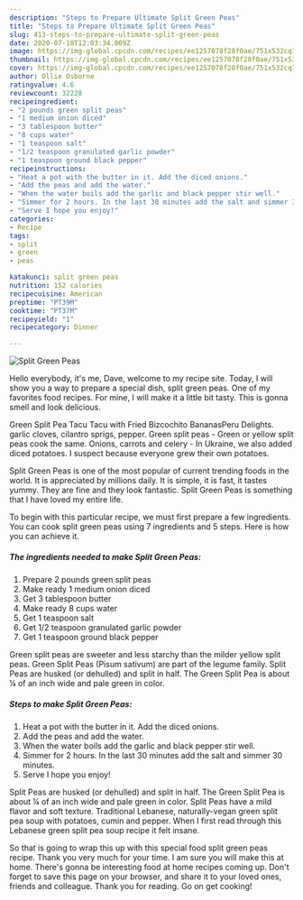 ```yaml
---
description: "Steps to Prepare Ultimate Split Green Peas"
title: "Steps to Prepare Ultimate Split Green Peas"
slug: 413-steps-to-prepare-ultimate-split-green-peas
date: 2020-07-10T12:03:34.009Z
image: https://img-global.cpcdn.com/recipes/ee1257078f28f0ae/751x532cq70/split-green-peas-recipe-main-photo.jpg
thumbnail: https://img-global.cpcdn.com/recipes/ee1257078f28f0ae/751x532cq70/split-green-peas-recipe-main-photo.jpg
cover: https://img-global.cpcdn.com/recipes/ee1257078f28f0ae/751x532cq70/split-green-peas-recipe-main-photo.jpg
author: Ollie Osborne
ratingvalue: 4.6
reviewcount: 32228
recipeingredient:
- "2 pounds green split peas"
- "1 medium onion diced"
- "3 tablespoon butter"
- "8 cups water"
- "1 teaspoon salt"
- "1/2 teaspoon granulated garlic powder"
- "1 teaspoon ground black pepper"
recipeinstructions:
- "Heat a pot with the butter in it. Add the diced onions."
- "Add the peas and add the water."
- "When the water boils add the garlic and black pepper stir well."
- "Simmer for 2 hours. In the last 30 minutes add the salt and simmer 30 minutes."
- "Serve I hope you enjoy!"
categories:
- Recipe
tags:
- split
- green
- peas

katakunci: split green peas 
nutrition: 152 calories
recipecuisine: American
preptime: "PT39M"
cooktime: "PT37M"
recipeyield: "1"
recipecategory: Dinner

---
```



![Split Green Peas](https://img-global.cpcdn.com/recipes/ee1257078f28f0ae/751x532cq70/split-green-peas-recipe-main-photo.jpg)

Hello everybody, it's me, Dave, welcome to my recipe site. Today, I will show you a way to prepare a special dish, split green peas. One of my favorites food recipes. For mine, I will make it a little bit tasty. This is gonna smell and look delicious.

Green Split Pea Tacu Tacu with Fried Bizcochito BananasPeru Delights. garlic cloves, cilantro sprigs, pepper. Green split peas - Green or yellow split peas cook the same. Onions, carrots and celery - In Ukraine, we also added diced potatoes. I suspect because everyone grew their own potatoes.

Split Green Peas is one of the most popular of current trending foods in the world. It is appreciated by millions daily. It is simple, it is fast, it tastes yummy. They are fine and they look fantastic. Split Green Peas is something that I have loved my entire life.


To begin with this particular recipe, we must first prepare a few ingredients. You can cook split green peas using 7 ingredients and 5 steps. Here is how you can achieve it.

<!--inarticleads1-->

##### The ingredients needed to make Split Green Peas:

1. Prepare 2 pounds green split peas
1. Make ready 1 medium onion diced
1. Get 3 tablespoon butter
1. Make ready 8 cups water
1. Get 1 teaspoon salt
1. Get 1/2 teaspoon granulated garlic powder
1. Get 1 teaspoon ground black pepper


Green split peas are sweeter and less starchy than the milder yellow split peas. Green Split Peas (Pisum sativum) are part of the legume family. Split Peas are husked (or dehulled) and split in half. The Green Split Pea is about ¼ of an inch wide and pale green in color. 

<!--inarticleads2-->

##### Steps to make Split Green Peas:

1. Heat a pot with the butter in it. Add the diced onions.
1. Add the peas and add the water.
1. When the water boils add the garlic and black pepper stir well.
1. Simmer for 2 hours. In the last 30 minutes add the salt and simmer 30 minutes.
1. Serve I hope you enjoy!


Split Peas are husked (or dehulled) and split in half. The Green Split Pea is about ¼ of an inch wide and pale green in color. Split Peas have a mild flavor and soft texture. Traditional Lebanese, naturally-vegan green split pea soup with potatoes, cumin and pepper. When I first read through this Lebanese green split pea soup recipe it felt insane. 

So that is going to wrap this up with this special food split green peas recipe. Thank you very much for your time. I am sure you will make this at home. There's gonna be interesting food at home recipes coming up. Don't forget to save this page on your browser, and share it to your loved ones, friends and colleague. Thank you for reading. Go on get cooking!
